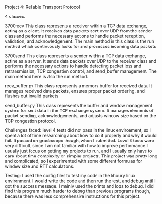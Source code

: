 Project 4: Reliable Transport Protocol

4 classes:

3700recv
This class represents a receiver within a TCP data exchange, acting as a client. It receives data packets sent over UDP from the sender class and performs the necessary actions to handle packet reception, validation, and acknowledgement.
The main method in this class is the run method which continuously looks for and processes incoming data packets

3700send
This class represents a sender within a TCP data exchange, acting as a server. It sends data packets over UDP to the receiver class and performs the necessary actions to handle detecting packet loss and retransmission, TCP congestion control, and send_buffer management.
The main method here is also the run method.

recv_buffer.py
This class represents a memory buffer for received data. It manages received data packets, ensures proper packet ordering, and flushes out invalid packets

send_buffer.py
This class represents the buffer and window management system for sent data in the TCP exchange system. It manages elements of packet sending, acknowledgements, and adjusts window size based on the TCP congestion protocol. 

Challenges faced:
level 4 tests did not pass in the linux environment, so I spent a lot of time researching about how to do it properly and why it would fail. It passed on gradescope though, when I submitted. Level 8 tests were very difficult, since I am not familiar with how to improve performance. I usually just focus on getting my projects to run, and I usually only have to care about time complexity on simpler projects. This project was pretty long and complicated, so I experimented with some different formulas for window size and RTT calculations. 

Testing:
I used the config files to test my code in the khoury linux environment. I would write the code and then run the test, and debug until I got the success message. I mainly used the prints and logs to debug. I did find this program much harder to debug than previous programs though, because there was less comprehensive instructions for this project.

